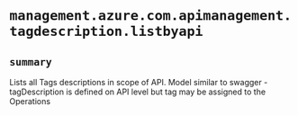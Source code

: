 # `management.azure.com.apimanagement.tagdescription.listbyapi`

## `summary`
Lists all Tags descriptions in scope of API. Model similar to swagger - tagDescription is defined on API level but tag may be assigned to the Operations


